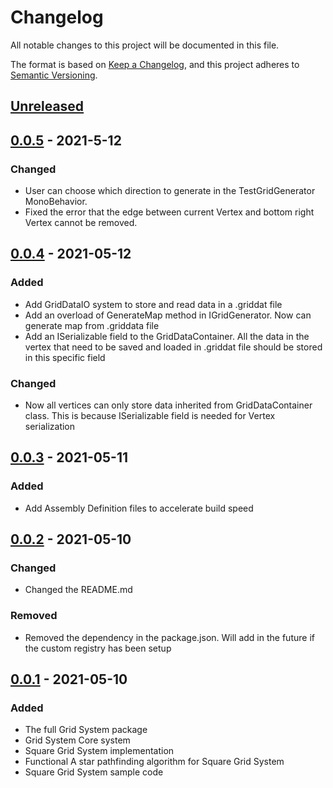 # Changelog
All notable changes to this project will be documented in this file.

The format is based on [Keep a Changelog](https://keepachangelog.com/en/1.0.0/),
and this project adheres to [Semantic Versioning](https://semver.org/spec/v2.0.0.html).

## [Unreleased]

## [0.0.5] - 2021-5-12
### Changed
- User can choose which direction to generate in the TestGridGenerator MonoBehavior.
- Fixed the error that the edge between current Vertex and bottom right Vertex cannot be removed.

## [0.0.4] - 2021-05-12
### Added
- Add GridDataIO system to store and read data in a .griddat file
- Add an overload of GenerateMap method in IGridGenerator. Now can generate map from .griddata file
- Add an ISerializable field to the GridDataContainer. All the data in the vertex that need to be saved and loaded in .griddat file should be stored in this specific field

### Changed
- Now all vertices can only store data inherited from GridDataContainer class. This is because ISerializable field is needed for Vertex serialization

## [0.0.3] - 2021-05-11
### Added
- Add Assembly Definition files to accelerate build speed

## [0.0.2] - 2021-05-10
### Changed
- Changed the README.md

### Removed
- Removed the dependency in the package.json. Will add in the future if the custom registry has been setup

## [0.0.1] - 2021-05-10
### Added
- The full Grid System package
- Grid System Core system
- Square Grid System implementation
- Functional A star pathfinding algorithm for Square Grid System
- Square Grid System sample code


[Unreleased]: http://anw.noip.cn:8010/Fangjun_Zhou/gridsystem.git#upm-gridsystem...HEAD
[0.0.5]: http://anw.noip.cn:8010/Fangjun_Zhou/gridsystem.git#gridsystem-0.0.5
[0.0.4]: http://anw.noip.cn:8010/Fangjun_Zhou/gridsystem.git#gridsystem-0.0.4
[0.0.3]: http://anw.noip.cn:8010/Fangjun_Zhou/gridsystem.git#gridsystem-0.0.3
[0.0.2]: http://anw.noip.cn:8010/Fangjun_Zhou/gridsystem.git#gridsystem-0.0.2
[0.0.1]: http://anw.noip.cn:8010/Fangjun_Zhou/gridsystem.git#gridsystem-0.0.1